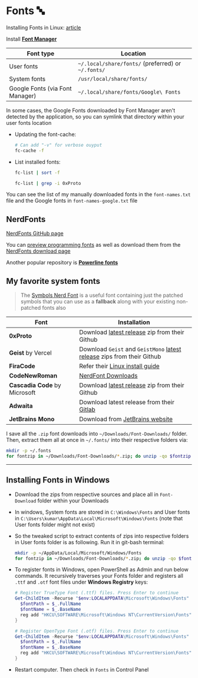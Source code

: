 # Fonts 🔤

Installing Fonts in Linux: [article](https://itsfoss.com/install-fonts-ubuntu/)

Install [**Font Manager**](https://github.com/FontManager/font-manager)

| Font type                       | Location                                           |
| ------------------------------- | -------------------------------------------------- |
| User fonts                      | `~/.local/share/fonts/` (preferred) or `~/.fonts/` |
| System fonts                    | `/usr/local/share/fonts/`                          |
| Google Fonts (via Font Manager) | `~/.local/share/fonts/Google\ Fonts`               |

In some cases, the Google Fonts downloaded by Font Manager aren't detected by the application, so you can symlink that directory within your user fonts location

- Updating the font-cache:

  ```sh
  # Can add "-v" for verbose ouyput
  fc-cache -f
  ```

- List installed fonts:

  ```sh
  fc-list | sort -f

  fc-list | grep -i 0xProto
  ```

You can see the list of my manually downloaded fonts in the `font-names.txt` file and the Google fonts in `font-names-google.txt` file

## NerdFonts

[NerdFonts GitHub page](https://github.com/ryanoasis/nerd-fonts)

You can [preview programming fonts](https://www.programmingfonts.org) as well as download them from the [NerdFonts download page](https://www.nerdfonts.com/font-downloads)

Another popular repository is [**Powerline fonts**](https://github.com/powerline/fonts)

## My favorite system fonts

> The [Symbols Nerd Font](https://www.nerdfonts.com/font-downloads) is a useful font containing just the patched symbols that you can use as a **fallback** along with your existing non-patched fonts also

| Font                           | Installation                                                                                                                    |
| ------------------------------ | ------------------------------------------------------------------------------------------------------------------------------- |
| **0xProto**                    | Download [latest release](https://github.com/0xType/0xProto/releases/) zip from their Github                                    |
| **Geist** by Vercel            | Download `Geist` and `GeistMono` [latest release](https://github.com/vercel/geist-font/releases/) zips from their Github        |
| **FiraCode**                   | Refer their [Linux install guide](https://github.com/tonsky/FiraCode/wiki/Linux-instructions#installing-with-a-package-manager) |
| **CodeNewRoman**               | [NerdFont Downloads](https://www.nerdfonts.com/font-downloads)                                                                  |
| **Cascadia Code** by Microsoft | Download [latest release](https://github.com/microsoft/cascadia-code/releases) zip from their Github                            |
| **Adwaita**                    | Download latest release from their [Gitlab](https://gitlab.gnome.org/GNOME/adwaita-fonts)                                       |
| **JetBrains Mono**             | Download from [JetBrains website](https://www.jetbrains.com/lp/mono/)                                                           |

I save all the `.zip` font downloads into `~/Downloads/Font-Downloads/` folder. Then, extract them all at once in `~/.fonts/` into their respective folders via:

```sh
mkdir -p ~/.fonts
for fontzip in ~/Downloads/Font-Downloads/*.zip; do unzip -qo $fontzip -d ~/.fonts/$(basename $fontzip .zip); done
```

---

## Installing Fonts in Windows

- Download the zips from respective sources and place all in `Font-Download` folder within your Downloads

- In windows, System fonts are stored in `C:\Windows\Fonts` and User fonts in `C:\Users\kumar\AppData\Local\Microsoft\Windows\Fonts` (note that User fonts folder might not exist)

- So the tweaked script to extract contents of zips into respective folders in User fonts folder is as following. Run it in git-bash terminal:

  ```bash
  mkdir -p ~/AppData/Local/Microsoft/Windows/Fonts
  for fontzip in ~/Downloads/Font-Downloads/*.zip; do unzip -qo $fontzip -d ~/AppData/Local/Microsoft/Windows/Fonts/$(basename $fontzip .zip); done
  ```

- To register fonts in Windows, open PowerShell as Admin and run below commands. It recursively traverses your Fonts folder and registers all `.ttf` and `.otf` font files under **Windows Registry** keys:

  ```powershell
  # Register TrueType Font (.ttf) files. Press Enter to continue
  Get-ChildItem -Recurse "$env:LOCALAPPDATA\Microsoft\Windows\Fonts" -Filter *.ttf | ForEach-Object {
    $fontPath = $_.FullName
    $fontName = $_.BaseName
    reg add "HKCU\SOFTWARE\Microsoft\Windows NT\CurrentVersion\Fonts" /v "$fontName (TrueType)" /t REG_SZ /d "$fontPath" /f
  }

  # Register OpenType Font (.otf) files. Press Enter to continue
  Get-ChildItem -Recurse "$env:LOCALAPPDATA\Microsoft\Windows\Fonts" -Filter *.otf | ForEach-Object {
    $fontPath = $_.FullName
    $fontName = $_.BaseName
    reg add "HKCU\SOFTWARE\Microsoft\Windows NT\CurrentVersion\Fonts" /v "$fontName (OpenType)" /t REG_SZ /d "$fontPath" /f
  }
  ```

- Restart computer. Then check in `Fonts` in Control Panel
